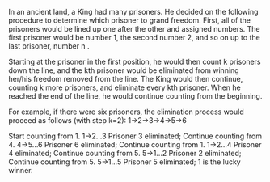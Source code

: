 In an ancient land, a King had many prisoners. He decided on the following procedure to determine which prisoner to grand freedom. First, all of the prisoners would be lined up one after the other and assigned numbers. The first prisoner would be number 1, the second number 2, and so on up to the last prisoner, number n . 

Starting at the prisoner in the first position, he would then count k prisoners down the line, and the kth prisoner would be eliminated from winning her/his freedom removed from the line. The King would then continue, counting k more prisoners, and eliminate every kth prisoner. When he reached the end of the line, he would continue counting from the beginning.

For example, if there were six prisoners, the elimination process would proceed as follows (with step k=2): 1->2->3->4->5->6 
 
Start counting from 1.    1->2...3 Prisoner 3 eliminated; 
Continue counting from 4. 4->5...6 Prisoner 6 eliminated; 
Continue counting from 1. 1->2...4 Prisoner 4 eliminated; 
Continue counting from 5. 5->1...2 Prisoner 2 eliminated; 
Continue counting from 5. 5->1...5 Prisoner 5 eliminated; 
1 is the lucky winner.
